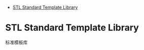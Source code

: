 <!-- TOC -->

- [STL Standard Template Library](#stl-standard-template-library)

<!-- /TOC -->

<a id="markdown-stl-standard-template-library" name="stl-standard-template-library"></a>
# STL Standard Template Library
标准模板库
